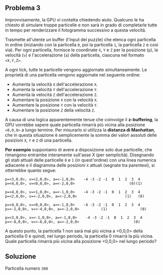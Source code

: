 ## Problema 3

Improvvisamente, la GPU vi contatta chiedendo aiuto. Qualcuno le ha chiesto di simulare troppe particelle e non sarà in grado di completarle tutte in tempo per renderizzare il fotogramma successivo a questa velocità.

Trasmette all'utente un buffer (l'input del puzzle) che elenca ogni particella in ordine (iniziando con la particella `0`, poi la particella `1`, la particella `2` e così via). Per ogni particella, fornisce le coordinate `X`, `Y` e `Z` per la posizione (`p`), la velocità (`v`) e l'accelerazione (`a`) della particella, ciascuna nel formato `<X,Y,Z>`.

A ogni tick, tutte le particelle vengono aggiornate simultaneamente. Le proprietà di una particella vengono aggiornate nel seguente ordine:

- Aumenta la velocità `X` dell'accelerazione `X`.
- Aumenta la velocità `Y` dell'accelerazione `Y`.
- Aumenta la velocità `Z` dell'accelerazione `Z`.
- Aumentare la posizione `X` con la velocità `X`.
- Aumentare la posizione `Y` con la velocità `Y`.
- Aumentare la posizione `Z` della velocità `Z`.

A causa di una logica apparentemente tenue che coinvolge il **z-buffering**, la GPU vorrebbe sapere quale particella rimarrà più vicina alla posizione ``<0,0,0>`` a lungo termine. Per misurarlo si utilizza la **distanza di Manhattan**, che in questa situazione è semplicemente la somma dei valori assoluti delle posizioni `X`, `Y` e `Z` di una particella.

**Per esempio**
 supponiamo di avere a disposizione solo due particelle, che rimangono entrambe interamente sull'asse X (per semplicità). Disegnando gli stati attuali delle particelle `0` e `1` (in quest'ordine) con una linea numerica adiacente e il diagramma delle posizioni `X` attuali (segnate tra parentesi), si otterrebbe quanto segue:

```
p=<3,0,0>, v=<2,0,0>, a=<-1,0,0>    -4 -3 -2 -1  0  1  2  3  4
p=<4,0,0>, v=<0,0,0>, a=<-2,0,0>                         (0)(1)

p=<4,0,0>, v=<1,0,0>, a=<-1,0,0>    -4 -3 -2 -1  0  1  2  3  4
p=<2,0,0>, v=<-2,0,0>, a=<-2,0,0>                      (1)   (0)

p=<4,0,0>, v=<0,0,0>, a=<-1,0,0>    -4 -3 -2 -1  0  1  2  3  4
p=<-2,0,0>, v=<-4,0,0>, a=<-2,0,0>          (1)               (0)

p=<3,0,0>, v=<-1,0,0>, a=<-1,0,0>    -4 -3 -2 -1  0  1  2  3  4
p=<-8,0,0>, v=<-6,0,0>, a=<-2,0,0>                         (0)   
```

A questo punto, la particella 1 non sarà mai più vicina a <0,0,0> della particella 0 e quindi, nel lungo periodo, la particella 0 rimarrà la più vicina.
Quale particella rimarrà più vicina alla posizione <0,0,0> nel lungo periodo?

## Soluzione

Particella numero `308`